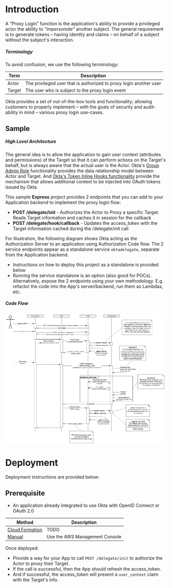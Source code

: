 # Introduction
A "Proxy Login" function is the application's ability to provide a privileged actor the ability to *"impersonate"* another subject. The general requirement is to generate tokens – having identity and claims – on behalf of a subject without the subject's interaction.

##### Terminology
To avoid confusion, we use the following terminology:

| Term   | Description                                                        |
|--------|--------------------------------------------------------------------|
| Actor  | The privileged user that is authorized to proxy login another user |
| Target | The user who is subject to the proxy login event                   |


Okta provides a set of out-of-the-box tools and functionality; allowing customers to properly implement – with the goals of security and audit-ability in mind – various proxy login use-cases.

## Sample
##### High Level Architecture
The general idea is to allow the application to gain user context (attributes and permissions) of the Target so that it can perform actions on the Target's behalf, but is always aware that the actual user is the Actor. Okta's [Group Admin Role](https://help.okta.com/en/prev/okta_help_CSH.htm#Security_Administrators) functionality provides the data relationship model between Actor and Target. And [Okta's Token Inline Hooks functionality](https://developer.okta.com/use_cases/inline_hooks/token_hook/token_hook) provide the mechanism that allows additional context to be injected into OAuth tokens issued by Okta.

This sample **Express** project provides 2 endpoints that you can add to your Application backend to implement the proxy login flow:
* **POST /delegate/init** - Authorizes the Actor to Proxy a specific Target. Reads Target information and caches it in session for the callback
* **POST /delegate/hook/callback** - Updates the access_token with the Target information cached during the /delegate/init call

For illustration, the following diagram shows Okta acting as the Authorization Server to an application using Authorization Code flow. The 2 service endpoints appear as a standalone service `oktadelegate`, separate from the Application backend.
* Instructions on how to deploy this project as a standalone is provided below
* Running the service standalone is an option (also good for POCs). Alternatively, expose the 2 endpoints using your own methodology. E.g. refactor the code into the App's server/backend, run them as Lambdas, etc.

##### Code Flow
![Code flow](images/oktadelegate-codeflow.png)

# Deployment
Deployment instructions are provided below:

## Prerequisite
* An application already integrated to use Okta with OpenID Connect or OAuth 2.0

| Method                            | Description                     |
|-----------------------------------|---------------------------------|
| [Cloud Formation](/deploy-script) | TODO |
| [Manual](/deploy-manually)        | Use the AWS Management Console  |

Once deployed:
* Provide a way for your App to call `POST /delegate/init`  to authorize the Actor to proxy their Target. 
* If the call is successful, then the App should refresh the access_token. 
* And if successful, the access_token will present a `user_context` claim with the Target's info. 

